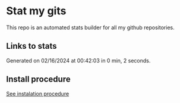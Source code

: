 # Stat my gits

This repo is an automated stats builder for all my github repositories.

## Links to stats


Generated on 02/16/2024 at 00:42:03 in 0 min, 2 seconds.

## Install procedure

[See instalation procedure](./src/install.md)
